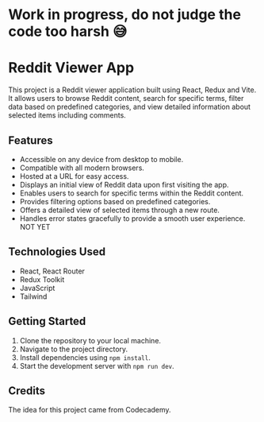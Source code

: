 # Work in progress, do not judge the code too harsh 😅
# Reddit Viewer App

This project is a Reddit viewer application built using React, Redux and Vite. It allows users to browse Reddit content, search for specific terms, filter data based on predefined categories, and view detailed information about selected items including comments.

## Features

- Accessible on any device from desktop to mobile.
- Compatible with all modern browsers.
- Hosted at a URL for easy access.
- Displays an initial view of Reddit data upon first visiting the app.
- Enables users to search for specific terms within the Reddit content.
- Provides filtering options based on predefined categories.
- Offers a detailed view of selected items through a new route.
- Handles error states gracefully to provide a smooth user experience. NOT YET

## Technologies Used

- React, React Router
- Redux Toolkit
- JavaScript
- Tailwind

## Getting Started

1. Clone the repository to your local machine.
2. Navigate to the project directory.
3. Install dependencies using `npm install`.
4. Start the development server with `npm run dev`.


## Credits

The idea for this project came from Codecademy.
